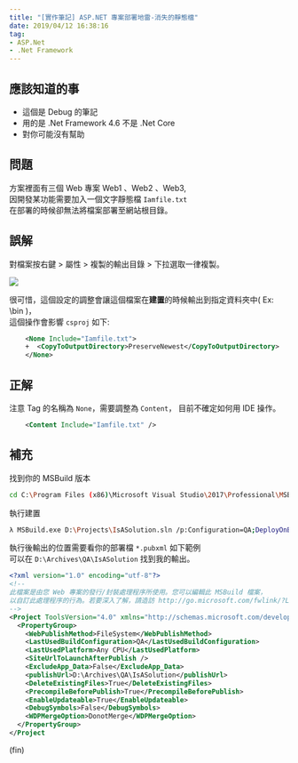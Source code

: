 ```yaml
---
title: "[實作筆記] ASP.NET 專案部署地雷-消失的靜態檔"
date: 2019/04/12 16:38:16
tag:
- ASP.Net
- .Net Framework
---
```


## 應該知道的事
- 這個是 Debug 的筆記
- 用的是 .Net Framework 4.6 不是 .Net Core
- 對你可能沒有幫助

## 問題

方案裡面有三個 Web 專案 Web1 、Web2 、Web3,   
因開發某功能需要加入一個文字靜態檔 `Iamfile.txt`  
在部署的時候卻無法將檔案部署至網站根目錄。

## 誤解

對檔案按右鍵 > 屬性 > 複製的輸出目錄 > 下拉選取一律複製。

![](/images/2019/4/copy_file_to_bin.jpg)

很可惜，這個設定的調整會讓這個檔案在**建置**的時候輸出到指定資料夾中( Ex: \bin )，  
這個操作會影響 `csproj` 如下:

```xml
    <None Include="Iamfile.txt">
    +  <CopyToOutputDirectory>PreserveNewest</CopyToOutputDirectory>
    </None>
```

## 正解

注意 Tag 的名稱為 `None`，需要調整為 `Content`，
目前不確定如何用 IDE 操作。

```xml
    <Content Include="Iamfile.txt" />
```

## 補充

找到你的 MSBuild 版本

```sh
cd C:\Program Files (x86)\Microsoft Visual Studio\2017\Professional\MSBuild\15.0\Bin 
```

執行建置

```sh
λ MSBuild.exe D:\Projects\IsASolution.sln /p:Configuration=QA;DeployOnBuild=true;Pu blishProfile=Mall.QA.pubxml;MvcBuildViews=false;AutoVersion=True 
```

執行後輸出的位置需要看你的部署檔 `*.pubxml` 如下範例  
可以在 `D:\Archives\QA\IsASolution` 找到我的輸出。

```xml
<?xml version="1.0" encoding="utf-8"?>
<!--
此檔案是由您 Web 專案的發行/封裝處理程序所使用。您可以編輯此 MSBuild 檔案，
以自訂此處理程序的行為。若要深入了解，請造訪 http://go.microsoft.com/fwlink/?LinkID=208121。
-->
<Project ToolsVersion="4.0" xmlns="http://schemas.microsoft.com/developer/msbuild/2003">
  <PropertyGroup>
    <WebPublishMethod>FileSystem</WebPublishMethod>
    <LastUsedBuildConfiguration>QA</LastUsedBuildConfiguration>
    <LastUsedPlatform>Any CPU</LastUsedPlatform>
    <SiteUrlToLaunchAfterPublish />
    <ExcludeApp_Data>False</ExcludeApp_Data>
    <publishUrl>D:\Archives\QA\IsASolution</publishUrl>
    <DeleteExistingFiles>True</DeleteExistingFiles>
    <PrecompileBeforePublish>True</PrecompileBeforePublish>
    <EnableUpdateable>True</EnableUpdateable>
    <DebugSymbols>False</DebugSymbols>
    <WDPMergeOption>DonotMerge</WDPMergeOption>
  </PropertyGroup>
</Project
```

(fin)